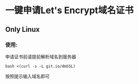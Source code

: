 # 一键申请Let's Encrypt域名证书

## Only Linux

### 使用:

申请证书前请提前解析域名到服务器

```
bash <(curl -s -L git.io/dmSSL)
```

按照提示输入域名即可
